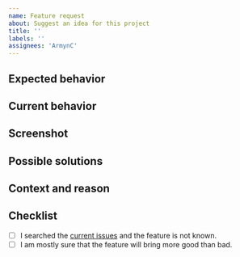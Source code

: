 ```yaml
---
name: Feature request
about: Suggest an idea for this project
title: ''
labels: ''
assignees: 'ArmynC'
---
```


<!--- Provide a general summary of the feature in the Title above. -->

## Expected behavior
<!--- Tell us how it should work. -->

## Current behavior
<!--- Explain the difference from current behavior. -->

## Screenshot
<!--- (Optional) -->
<!--- Make a screenshot of your idea to help us understand it and implement it as easily as possible. -->

## Possible solutions
<!--- (Optional) -->
<!--- Give us ideas about how to implement the addition. -->

## Context and reason
<!--- Providing context helps us come up with a solution that is most useful in the real world. -->

## Checklist
<!--- Go over all the following points, and put an `x` in all the boxes that apply. -->
- [ ] I searched the [current issues](https://github.com/ArmynC/ArminC-Atestat-Linux/issues) and the feature is not known.
- [ ] I am mostly sure that the feature will bring more good than bad.